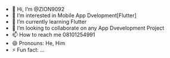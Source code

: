 - 👋 Hi, I’m @ZION9092
- 👀 I’m interested in Mobile App Dvelopment[Flutter]
- 🌱 I’m currently learning Flutter
- 💞️ I’m looking to collaborate on any App Dvevelopment Project
- 📫 How to reach me 08101254991
- 😄 Pronouns: He, Him
- ⚡ Fun fact: ...

<!---
ZION9092/ZION9092 is a ✨ special ✨ repository because its `README.md` (this file) appears on your GitHub profile.
You can click the Preview link to take a look at your changes.
--->
